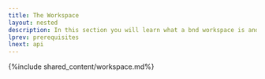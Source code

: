 ```yaml
---
title: The Workspace
layout: nested
description: In this section you will learn what a bnd workspace is and how it relates to the Git and Eclipse workspaces
lprev: prerequisites
lnext: api
---
```


{%include shared_content/workspace.md%}